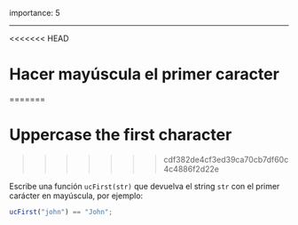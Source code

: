 importance: 5

---

<<<<<<< HEAD
# Hacer mayúscula el primer caracter
=======
# Uppercase the first character
>>>>>>> cdf382de4cf3ed39ca70cb7df60c4c4886f2d22e

Escribe una función `ucFirst(str)` que devuelva el string `str` con el primer carácter en mayúscula, por ejemplo:

```js
ucFirst("john") == "John";
```
